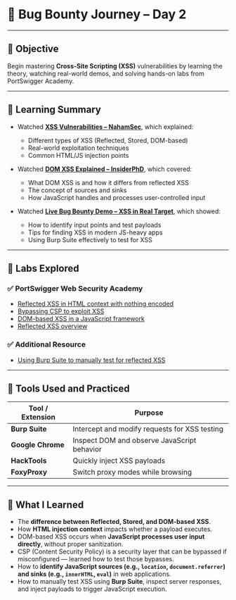# 🐞 Bug Bounty Journey – Day 2 

---

## 🎯 Objective
Begin mastering **Cross-Site Scripting (XSS)** vulnerabilities by learning the theory, watching real-world demos, and solving hands-on labs from PortSwigger Academy.

---

## 🎥 Learning Summary

- Watched [**XSS Vulnerabilities – NahamSec**](https://www.youtube.com/watch?v=u8zKkQ1VTMI), which explained:
  - Different types of XSS (Reflected, Stored, DOM-based)
  - Real-world exploitation techniques
  - Common HTML/JS injection points

- Watched [**DOM XSS Explained – InsiderPhD**](https://www.youtube.com/watch?v=-6uPHcLj4oU), which covered:
  - What DOM XSS is and how it differs from reflected XSS
  - The concept of sources and sinks
  - How JavaScript handles and processes user-controlled input

- Watched [**Live Bug Bounty Demo – XSS in Real Target**](https://www.youtube.com/watch?v=ecuiE83zvqY), which showed:
  - How to identify input points and test payloads
  - Tips for finding XSS in modern JS-heavy apps
  - Using Burp Suite effectively to test for XSS

---

## 🧪 Labs Explored

### ✅ PortSwigger Web Security Academy
- [Reflected XSS in HTML context with nothing encoded](https://portswigger.net/web-security/cross-site-scripting/reflected/lab-html-context-nothing-encoded)
- [Bypassing CSP to exploit XSS](https://portswigger.net/web-security/cross-site-scripting/content-security-policy/lab-csp-bypass)
- [DOM-based XSS in a JavaScript framework](https://portswigger.net/web-security/cross-site-scripting/dom-based/lab-dom-xss-reflected)
- [Reflected XSS overview](https://portswigger.net/web-security/cross-site-scripting/reflected)

### ✅ Additional Resource
- [Using Burp Suite to manually test for reflected XSS](https://portswigger.net/support/using-burp-to-manually-test-for-reflected-xss)

---

## 🧰 Tools Used and Practiced

| Tool / Extension     | Purpose                                          |
|----------------------|--------------------------------------------------|
| **Burp Suite**       | Intercept and modify requests for XSS testing    |
| **Google Chrome**    | Inspect DOM and observe JavaScript behavior      |
| **HackTools**        | Quickly inject XSS payloads                      |
| **FoxyProxy**        | Switch proxy modes while browsing                |

---

## 🧠 What I Learned

- The **difference between Reflected, Stored, and DOM-based XSS**.
- How **HTML injection context** impacts whether a payload executes.
- DOM-based XSS occurs when **JavaScript processes user input directly**, without proper sanitization.
- CSP (Content Security Policy) is a security layer that can be bypassed if misconfigured — learned how to test those bypasses.
- How to **identify JavaScript sources (e.g., `location`, `document.referrer`) and sinks (e.g., `innerHTML`, `eval`)** in web applications.
- How to manually test XSS using **Burp Suite**, inspect server responses, and inject payloads to trigger JavaScript execution.

